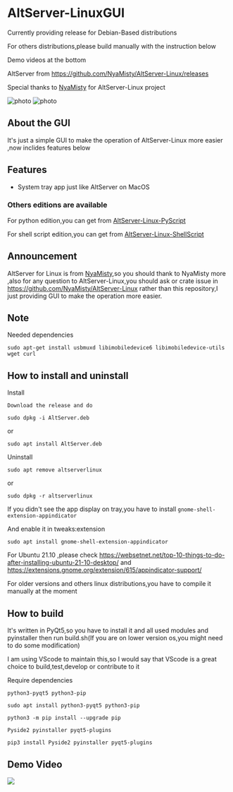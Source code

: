 # AltServer-LinuxGUI
 
Currently providing release for Debian-Based distributions

For others distributions,please build manually with the instruction below

Demo videos at the bottom

AltServer from https://github.com/NyaMisty/AltServer-Linux/releases

Special thanks to [NyaMisty](https://github.com/NyaMisty) for AltServer-Linux project 

![photo][1]
![photo][2]

## About the GUI

It's just a simple GUI to make the operation of AltServer-Linux more easier ,now inclides features below

## Features
- System tray app just like AltServer on MacOS

### Others editions are available

For python edition,you can get from [AltServer-Linux-PyScript](https://github.com/powenn/AltServer-Linux-PyScript)

For shell script edition,you can get from [AltServer-Linux-ShellScript](https://github.com/powenn/AltServer-Linux-ShellScript)

## Announcement

AltServer for Linux is from [NyaMisty](https://github.com/NyaMisty),so you should thank to NyaMisty more ,also for any question to AltServer-Linux,you should ask or crate issue in https://github.com/NyaMisty/AltServer-Linux rather than this repository,I just providing GUI to make the operation more easier. 

## Note 

Needed dependencies

```
sudo apt-get install usbmuxd libimobiledevice6 libimobiledevice-utils wget curl
```

## How to install and uninstall

Install

`Download the release and do `
```
sudo dpkg -i AltServer.deb
```
or
```
sudo apt install AltServer.deb
```

Uninstall

```
sudo apt remove altserverlinux
```
or
```
sudo dpkg -r altserverlinux
```

If you didn't see the app display on tray,you have to install `gnome-shell-extension-appindicator`

And enable it in tweaks:extension
```
sudo apt install gnome-shell-extension-appindicator
```

For Ubuntu 21.10 ,please check https://websetnet.net/top-10-things-to-do-after-installing-ubuntu-21-10-desktop/ and https://extensions.gnome.org/extension/615/appindicator-support/

For older versions and others linux distributions,you have to compile it manually at the moment



## How to build

It's written in PyQt5,so you have to install it and all used modules and pyinstaller then run build.sh(If you are on lower version os,you might need to do some modification)

I am using VScode to maintain this,so I would say that VScode is a great choice to build,test,develop or contribute to it 

Require dependencies

`python3-pyqt5 python3-pip`
```
sudo apt install python3-pyqt5 python3-pip
```
```
python3 -m pip install --upgrade pip
```
`Pyside2 pyinstaller pyqt5-plugins `
```
pip3 install Pyside2 pyinstaller pyqt5-plugins 
```
## Demo Video

<a href="https://www.youtube.com/watch?v=YTL99EzzrQc">
  <img src="https://img.youtube.com/vi/YTL99EzzrQc/maxresdefault.jpg" >
</a>

[1]:https://github.com/powenn/AltServer-LinuxGUI/blob/main/photos/02.png
[2]:https://github.com/powenn/AltServer-LinuxGUI/blob/main/photos/03.png
